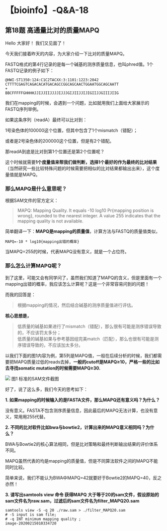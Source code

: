 # 【bioinfo】-Q&A-18

## 第18题 高通量比对的质量MAPQ
Hello 大家好！ 我们又见面了！

今天我们接着昨天的内容，为大家介绍一下比对的质量MAPQ。

FASTQ格式的第4行记录的是每一个碱基的测序质量信息，也叫phred值。1个FASTQ记录的例子如下：
```
@HWI-ST1350:124:C1C2TACXX:3:1101:1223:2042
CTTTTCGAGTCAGACACATGACAGCCGGCAGCAACTGGAATGGCAGCAATT
+
BBCFFFFFGHHHHJJIJJIIJJJJIJJJGIJIIJJIJIGIIJJGIIIJIIG
```
我们在mapping的时候，会遇到一个问题，比如就用我们上面给大家展示的FASTQ序列举例。

如果这条序列（readA）最终可以比对到：

1号染色体的100000这个位置，但其中包含了1个mismatch（错配）；

或者是2号染色体的200000这个位置，但是有2个错配。

那readA到底是比对到第1个位置还是第2个位置呢？

这个时候就需要**1个度量值来帮我们做判断，选择1个最好的作为最终的比对结果**（当然研究一些比较特殊问题的时候需要把相似的比对结果都输出出来），这个度量值就是MAPQ。

### 那么MAPQ是什么意思呢？
根据SAM文件的官方定义：

>MAPQ: Mapping Quality. It equals -10 log10 Pr{mapping position is wrong}, rounded to the nearest integer. A value 255 indicates that the mapping quality is not available.

简单翻译一下：**MAPQ是mapping的质量值**，计算方法与FASTQ的质量值类似，
```
MAPQ=-10 * log10{mapping出错的概率}
```
当MAPQ=255的时候，代表MAPQ没有意义，就是一个占位符。

### 那么怎么计算MAPQ呢？
到了这里，可能又会有同学问了，虽然我们知道了MAPQ的含义，但是里面有一个mapping出错的概率，我应该怎么计算呢？这是一个非常容易问到的问题！

而我的回答是：

>根据mapping的情况，然后结合碱基的测序质量值进行评估。

**核心思想是，**

>低质量的碱基如果进行了mismatch（错配），那么很有可能是测序错误导致的，不应该罚太多分；   
>低质量的碱基如果与参考基因组完美match（匹配），那么也很有可能是测序错误导致的，不应该加太多分。

以我们下面的图1内容为例，第5列是MAPQ值，一般在后续分析的时候，我们都需要把MAPQ质量过低的reads去掉，**一般的cutoff是MAPQ≥10，严格一些的比如去寻找somatic mutation的时候需要MAPQ≥30.**

![](../../../../../Desktop/md/【bioinfo】-Q-A-18/1.jpg)
图1 标准的SAM文件截图

好了，说了这么多，我们今天的思考如下：

**1. 如果mapping的时候输入的是FASTA文件，那么MAPQ还有意义吗？为什么？**

没有意义。FASTA不包含测序质量信息，因此最后的MAPQ无法计算，也没有意义，常⽤用255代替。

**2. 不同的比对软件比如bwa与bowtie2，计算出来的MAPQ意义相同吗？为什么？**

BWA与Bowtie2的核心算法相同，但是比对策略和最终判断输出结果的评价体系不同。

MAPQ虽然代表的均是mapping的质量值，但是不同算法软件之间的MAPQ不能同时比较。

简单来说，我们不能认为BWA中MAPQ=42就要好于Bowtie2的MAPQ=40，反之亦然！

**3. 请写出samtools view 命令 获得MAPQ 大于等于20的sam文件，假设原始的sam文件名为raw.sam，过滤后的sam文件名为filter_MAPQ20.sam**
```
samtools view -S -q 20 ./raw.sam > ./filter_MAPQ20.sam
# -S input is sam file;
# -q INT minimum mapping quality ;
image-20200215010334720
```

